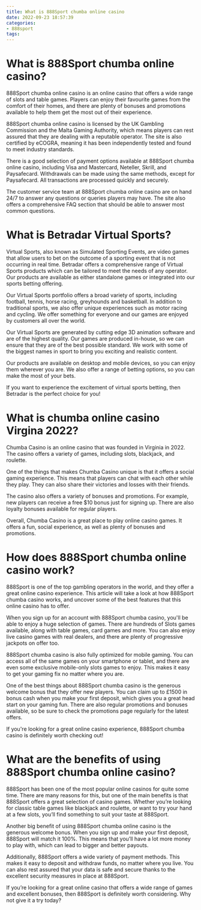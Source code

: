 ```yaml
---
title: What is 888Sport chumba online casino
date: 2022-09-23 18:57:39
categories:
- 888sport
tags:
---
```



#  What is 888Sport chumba online casino?

888Sport chumba online casino is an online casino that offers a wide range of slots and table games. Players can enjoy their favourite games from the comfort of their homes, and there are plenty of bonuses and promotions available to help them get the most out of their experience.

888Sport chumba online casino is licensed by the UK Gambling Commission and the Malta Gaming Authority, which means players can rest assured that they are dealing with a reputable operator. The site is also certified by eCOGRA, meaning it has been independently tested and found to meet industry standards.

There is a good selection of payment options available at 888Sport chumba online casino, including Visa and Mastercard, Neteller, Skrill, and Paysafecard. Withdrawals can be made using the same methods, except for Paysafecard. All transactions are processed quickly and securely.

The customer service team at 888Sport chumba online casino are on hand 24/7 to answer any questions or queries players may have. The site also offers a comprehensive FAQ section that should be able to answer most common questions.

#  What is Betradar Virtual Sports?

Virtual Sports, also known as Simulated Sporting Events, are video games that allow users to bet on the outcome of a sporting event that is not occurring in real time. Betradar offers a comprehensive range of Virtual Sports products which can be tailored to meet the needs of any operator. Our products are available as either standalone games or integrated into our sports betting offering.

Our Virtual Sports portfolio offers a broad variety of sports, including football, tennis, horse racing, greyhounds and basketball. In addition to traditional sports, we also offer unique experiences such as motor racing and cycling. We offer something for everyone and our games are enjoyed by customers all over the world.

Our Virtual Sports are generated by cutting edge 3D animation software and are of the highest quality. Our games are produced in-house, so we can ensure that they are of the best possible standard. We work with some of the biggest names in sport to bring you exciting and realistic content.

Our products are available on desktop and mobile devices, so you can enjoy them wherever you are. We also offer a range of betting options, so you can make the most of your bets.

If you want to experience the excitement of virtual sports betting, then Betradar is the perfect choice for you!

#  What is chumba online casino Virgina 2022?

Chumba Casino is an online casino that was founded in Virginia in 2022. The casino offers a variety of games, including slots, blackjack, and roulette.

One of the things that makes Chumba Casino unique is that it offers a social gaming experience. This means that players can chat with each other while they play. They can also share their victories and losses with their friends.

The casino also offers a variety of bonuses and promotions. For example, new players can receive a free $10 bonus just for signing up. There are also loyalty bonuses available for regular players.

Overall, Chumba Casino is a great place to play online casino games. It offers a fun, social experience, as well as plenty of bonuses and promotions.

#  How does 888Sport chumba online casino work?

888Sport is one of the top gambling operators in the world, and they offer a great online casino experience. This article will take a look at how 888Sport chumba casino works, and uncover some of the best features that this online casino has to offer.

When you sign up for an account with 888Sport chumba casino, you'll be able to enjoy a huge selection of games. There are hundreds of Slots games available, along with table games, card games and more. You can also enjoy live casino games with real dealers, and there are plenty of progressive jackpots on offer too.

888Sport chumba casino is also fully optimized for mobile gaming. You can access all of the same games on your smartphone or tablet, and there are even some exclusive mobile-only slots games to enjoy. This makes it easy to get your gaming fix no matter where you are.

One of the best things about 888Sport chumba casino is the generous welcome bonus that they offer new players. You can claim up to £1500 in bonus cash when you make your first deposit, which gives you a great head start on your gaming fun. There are also regular promotions and bonuses available, so be sure to check the promotions page regularly for the latest offers.

If you're looking for a great online casino experience, 888Sport chumba casino is definitely worth checking out!

#  What are the benefits of using 888Sport chumba online casino?

888Sport has been one of the most popular online casinos for quite some time. There are many reasons for this, but one of the main benefits is that 888Sport offers a great selection of casino games. Whether you’re looking for classic table games like blackjack and roulette, or want to try your hand at a few slots, you’ll find something to suit your taste at 888Sport.

Another big benefit of using 888Sport chumba online casino is the generous welcome bonus. When you sign up and make your first deposit, 888Sport will match it 100%. This means that you’ll have a lot more money to play with, which can lead to bigger and better payouts.

Additionally, 888Sport offers a wide variety of payment methods. This makes it easy to deposit and withdraw funds, no matter where you live. You can also rest assured that your data is safe and secure thanks to the excellent security measures in place at 888Sport.

If you’re looking for a great online casino that offers a wide range of games and excellent bonuses, then 888Sport is definitely worth considering. Why not give it a try today?